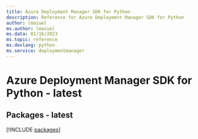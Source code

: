 ```yaml
---
title: Azure Deployment Manager SDK for Python
description: Reference for Azure Deployment Manager SDK for Python
author: lmazuel
ms.author: lmazuel
ms.data: 01/16/2023
ms.topic: reference
ms.devlang: python
ms.service: deploymentmanager
---
```

# Azure Deployment Manager SDK for Python - latest
## Packages - latest
[!INCLUDE [packages](deployment-manager-index.md)]